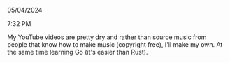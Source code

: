 05/04/2024

7:32 PM

My YouTube videos are pretty dry and rather than source music from people that know how to make music (copyright free), I'll make my own. At the same time learning Go (it's easier than Rust).
